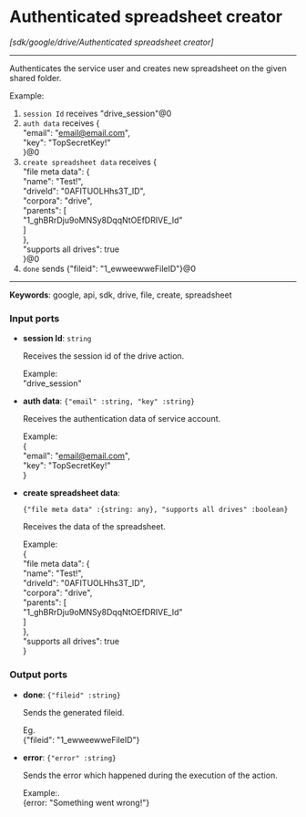 # Authenticated spreadsheet creator

_[sdk/google/drive/Authenticated spreadsheet creator]_

---

Authenticates the service user and creates new spreadsheet on the given shared folder.  
  
Example:  
1. `session Id` receives "drive_session"@0   
2. `auth data` receives {  
  "email": "email@email.com",  
  "key": "TopSecretKey!"  
}@0   
3. `create spreadsheet data` receives {  
  "file meta data": {  
    "name": "Test!",  
    "driveId": "0AFITUOLHhs3T_ID",  
    "corpora": "drive",  
    "parents": [  
      "1_ghBRrDju9oMNSy8DqqNtOEfDRIVE_Id"  
    ]  
  },  
  "supports all drives": true  
}@0  
4. `done` sends {"fileid": "1_ewweewweFileID"}@0   

---

__Keywords__: google, api, sdk, drive, file, create, spreadsheet

### Input ports

* __session Id__: ` string `


    Receives the session id of the drive action.  
      
    Example:   
    "drive_session"  


* __auth data__: ` {"email" :string, "key" :string} `


    Receives the authentication data of service account.  
      
    Example:   
    {  
      "email": "email@email.com",  
      "key": "TopSecretKey!"  
    }  
      


* __create spreadsheet data__: 
    ```
    {"file meta data" :{string: any}, "supports all drives" :boolean}
    ```


    Receives the data of the spreadsheet.  
      
      
    Example:  
    {  
      "file meta data": {  
        "name": "Test!",  
        "driveId": "0AFITUOLHhs3T_ID",  
        "corpora": "drive",  
        "parents": [  
          "1_ghBRrDju9oMNSy8DqqNtOEfDRIVE_Id"  
        ]  
      },  
      "supports all drives": true  
    }  
      

### Output ports

* __done__: ` {"fileid" :string} `


    Sends the generated fileid.  
      
    Eg.  
    {"fileid": "1_ewweewweFileID"}  


* __error__: ` {"error" :string} `


    Sends the error which happened during the execution of the action.  
      
    Example:.  
    {error: "Something went wrong!"}  

